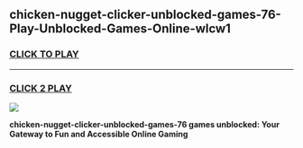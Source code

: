 
## chicken-nugget-clicker-unblocked-games-76-Play-Unblocked-Games-Online-wlcw1
<h3>
<a href="https://premium76.site?title=chicken-nugget-clicker-unblocked-games-76&ref=25A">CLICK TO PLAY</a></h3>
<hr>

<h3>
<a href="https://premium76.site?title=chicken-nugget-clicker-unblocked-games-76&ref=25A">CLICK 2 PLAY</a>
  
</h3>

<a href="https://premium76.site?title=chicken-nugget-clicker-unblocked-games-76&ref=25A"><img src="https://clearcache.store/games.png"></a>


**chicken-nugget-clicker-unblocked-games-76 games unblocked: Your Gateway to Fun and Accessible Online Gaming**

